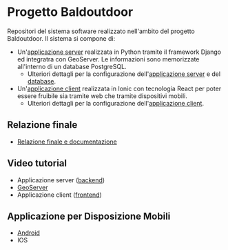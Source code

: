 # Progetto Baldoutdoor

Repositori del sistema software realizzato nell'ambito del progetto Baldoutdoor. Il sistema si compone di:

* Un'[applicazione server](https://admin.baldoutdoor.it) realizzata in Python tramite il framework Django ed integratra con GeoServer. Le informazioni sono memorizzate all'interno di un database PostgreSQL.
  * Ulteriori dettagli per la configurazione dell'[applicazione server](server/README.md) e del [database](database/README.md). 
* Un'[applicazione client](https://baldoutdoor.it) realizzata in Ionic con tecnologia React per poter essere fruibile sia tramite web che tramite dispositivi mobili.
  * Ulteriori dettagli per la configurazione dell'[applicazione client](client/README.md). 

## Relazione finale

* [Relazione finale e documentazione](documentation/relazione_finale.pdf)

## Video tutorial

* Applicazione server ([backend](documentation/backend.mp4)) 
* [GeoServer](documentation/geoserver.mp4)
* Applicazione client ([frontend](documentation/frontend.mp4))

## Applicazione per Disposizione Mobili

* [Android](distrib/baldoutdoor.apk)
* IOS

